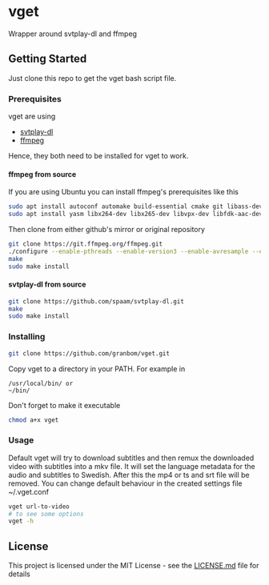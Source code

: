 # vget
Wrapper around svtplay-dl and ffmpeg

## Getting Started

Just clone this repo to get the vget bash script file.

### Prerequisites

vget are using 
* [svtplay-dl](https://github.com/spaam/svtplay-dl)
* [ffmpeg](https://github.com/FFmpeg/FFmpeg)

Hence, they both need to be installed for vget to work.

#### ffmpeg from source

If you are using Ubuntu you can install ffmpeg's prerequisites like this
```bash
sudo apt install autoconf automake build-essential cmake git libass-dev libfreetype6-dev libsdl2-dev libtheora-dev libtool libva-dev libvdpau-dev libvorbis-dev libxcb1-dev libxcb-shm0-dev libxcb-xfixes0-dev mercurial pkg-config texinfo wget zlib1g-dev
sudo apt install yasm libx264-dev libx265-dev libvpx-dev libfdk-aac-dev libmp3lame-dev libopus-dev librtmp-dev libxvidcore-dev ocl-icd-opencl-dev
```

Then clone from either github's mirror or original repository
```bash
git clone https://git.ffmpeg.org/ffmpeg.git
./configure --enable-pthreads --enable-version3 --enable-avresample --enable-gpl --enable-libass --enable-libfdk-aac --enable-libfreetype --enable-libmp3lame --enable-libopus --enable-librtmp --enable-libvorbis --enable-libvpx --enable-libx264 --enable-libx265 --enable-libxvid --enable-opencl --enable-openssl --enable-nonfree
make
sudo make install
```

#### svtplay-dl from source

```bash
git clone https://github.com/spaam/svtplay-dl.git
make
sudo make install
```

### Installing

```bash
git clone https://github.com/granbom/vget.git
```
Copy vget to a directory in your PATH. For example in
```
/usr/local/bin/ or 
~/bin/
```
Don't forget to make it executable
```bash
chmod a+x vget
```

### Usage

Default vget will try to download subtitles and then remux the downloaded video with subtitles into a mkv file. It will set the language metadata for the audio and subtitles to Swedish. After this the mp4 or ts and srt file will be removed.
You can change default behaviour in the created settings file ~/.vget.conf
```bash
vget url-to-video
# to see some options
vget -h
```

## License

This project is licensed under the MIT License - see the [LICENSE.md](LICENSE.md) file for details